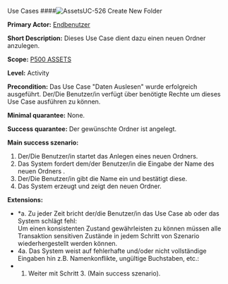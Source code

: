 Use Cases
####![Assets](https://raw.github.com/massiveart/sulu-docs/master/system-requirements/images/assets.png)UC-526 Create New Folder

**Primary Actor:** [Endbenutzer](https://github.com/massiveart/sulu-docs/tree/master/system-specification/actors.md "Actors") 

**Short Description:** Dieses Use Case dient dazu einen neuen Ordner anzulegen. 

**Scope:** [P500 ASSETS](https://github.com/massiveart/sulu-docs/tree/master/system-specification/p500-assets "500 ASSETS") 

**Level:** Activity

**Precondition:** Das Use Case "Daten Auslesen" wurde erfolgreich ausgeführt. Der/Die Benutzer/in verfügt über benötigte Rechte um  dieses Use Case ausführen zu können.

**Minimal quarantee:** None.

**Success quarantee:** Der gewünschte Ordner ist angelegt.

**Main success szenario:** 

1. Der/Die Benutzer/in startet das Anlegen eines neuen Ordners.
2. Das System fordert dem/der Benutzer/in die Eingabe der Name des neuen Ordners .
3. Der/Die Benutzer/in gibt die Name ein und bestätigt diese.
4. Das System erzeugt und zeigt den neuen Ordner.

**Extensions:**
* *a. Zu jeder Zeit bricht der/die Benutzer/in das Use Case ab oder das System schlägt fehl:	
Um einen konsistenten Zustand gewährleisten zu können müssen alle Transaktion sensitiven Zustände in jedem Schritt von Szenario wiederhergestellt werden können.
* 4a. Das System weist auf fehlerhafte und/oder nicht vollständige Eingaben hin z.B. Namenkonflikte, ungültige Buchstaben, etc.:
 * 1. Weiter mit Schritt 3. (Main success szenario).
 
            
      